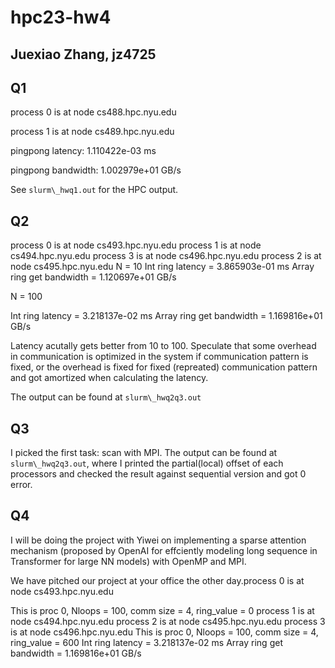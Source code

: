 # hpc23-hw4

Juexiao Zhang, jz4725
---------------------

## Q1

process 0 is at node cs488.hpc.nyu.edu

process 1 is at node cs489.hpc.nyu.edu

pingpong latency: 1.110422e-03 ms

pingpong bandwidth: 1.002979e+01 GB/s

See `slurm\_hwq1.out` for the HPC output.

## Q2

process 0 is at node cs493.hpc.nyu.edu
process 1 is at node cs494.hpc.nyu.edu
process 3 is at node cs496.hpc.nyu.edu
process 2 is at node cs495.hpc.nyu.edu
N = 10
Int ring latency = 3.865903e-01 ms
Array ring get bandwidth = 1.120697e+01 GB/s

N = 100

Int ring latency = 3.218137e-02 ms
Array ring get bandwidth = 1.169816e+01 GB/s

Latency acutally gets better from 10 to 100. Speculate that some overhead in communication is optimized in the system if communication pattern is fixed, or the overhead is fixed for fixed (repreated) communication pattern and got amortized when calculating the latency.

The output can be found at `slurm\_hwq2q3.out`

## Q3

I picked the first task: scan with MPI. The output can be found at `slurm\_hwq2q3.out`, where I printed the partial(local) offset of each processors and checked the result against sequential version and got 0 error.

## Q4

I will be doing the project with Yiwei on implementing a sparse attention mechanism (proposed by OpenAI for effciently modeling long sequence in Transformer for large NN models) with OpenMP and MPI.

We have pitched our project at your office the other day.process 0 is at node cs493.hpc.nyu.edu

This is proc 0, Nloops = 100, comm size = 4, ring_value = 0
process 1 is at node cs494.hpc.nyu.edu
process 2 is at node cs495.hpc.nyu.edu
process 3 is at node cs496.hpc.nyu.edu
This is proc 0, Nloops = 100, comm size = 4, ring_value = 600
Int ring latency = 3.218137e-02 ms
Array ring get bandwidth = 1.169816e+01 GB/s
